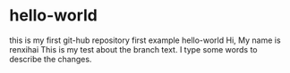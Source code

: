 # hello-world
this is my first git-hub repository first example hello-world
Hi, My name is renxihai 
This is my test about the branch text. I type some words to describe the changes.
